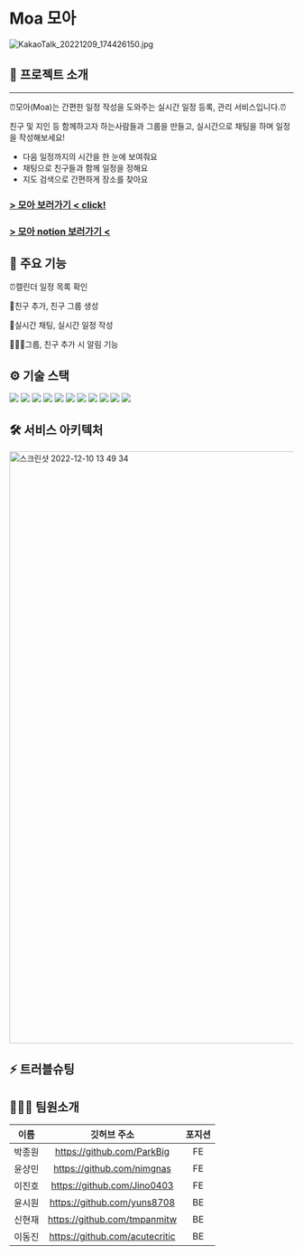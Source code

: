 # Moa 모아
![KakaoTalk_20221209_174426150.jpg](..%2FKakaoTalk_20221209_174426150.jpg)

## 🌟 프로젝트 소개

---
⏰모아(Moa)는 간편한 일정 작성을 도와주는 실시간 일정 등록, 관리 서비스입니다.⏰

친구 및 지인 등 함께하고자 하는사람들과 그룹을 만들고, 실시간으로 채팅을 하며 일정을 작성해보세요!
- 다음 일정까지의 시간을 한 눈에 보여줘요
- 채팅으로 친구들과 함께 일정을 정해요
- 지도 검색으로 간편하게 장소를 찾아요

### [> 모아 보러가기 < click!](https://moa99.site/)

### [> 모아 notion 보러가기 <](https://www.notion.so/99-2-4ce564cddbb54c01b47c5d73e7c1a2e6)

## 🚀 주요 기능

⏰캘린더 일정 목록 확인

🙋친구 추가, 친구 그룹 생성

💬실시간 채팅, 실시간 일정 작성

🧑‍🤝‍🧑그룹, 친구 추가 시 알림 기능

## ⚙️ 기술 스택
<img src="https://img.shields.io/badge/springboot-6DB33F?style=for-the-badge&logo=springboot&logoColor=white">
<img src="https://img.shields.io/badge/Spring Security-6DB33F?style=for-the-badge&logo=Spring Security&logoColor=white">
<img src="https://img.shields.io/badge/gradle-02303A?style=for-the-badge&logo=gradle&logoColor=white">
<img src="https://img.shields.io/badge/mysql-4479A1?style=for-the-badge&logo=mysql&logoColor=white">
<img src="https://img.shields.io/badge/amazonaws-232F3E?style=for-the-badge&logo=amazonaws&logoColor=white">
<img src="https://img.shields.io/badge/Amazon EC2-FF9900?style=for-the-badge&logo=Amazon EC2&logoColor=white">
<img src="https://img.shields.io/badge/AmazonRDS-527FFF?style=for-the-badge&logo=amazonrds&logoColor=white">
<img src="https://img.shields.io/badge/Amazon S3-569A31?style=for-the-badge&logo=Amazon S3&logoColor=white">
<img src="https://img.shields.io/badge/websocket-444444?style=for-the-badge&logo=websocket&logoColor=white">
<img src="https://img.shields.io/badge/STOMP-000000?style=for-the-badge&logo=STOMP&logoColor=white">
<img src="https://img.shields.io/badge/Redis-DC382D?style=for-the-badge&logo=Redis&logoColor=white">

[//]: # (<img src="https://img.shields.io/badge/기술이름-#제외색상번호?style=for-the-badge&logo=아이콘이름&logoColor=white">)

## 🛠️ 서비스 아키텍처

<img width="1048" alt="스크린샷 2022-12-10 13 49 34" src="https://user-images.githubusercontent.com/113868566/206829731-694589f4-a2df-400f-92b7-14cd749c6a4a.png">

## ⚡ 트러블슈팅

## 👨‍👩‍👧 팀원소개

|  이름   |             깃허브 주소              |  포지션  
|:-----:|:-------------------------------:|:-----:|
|  박종원  |   https://github.com/ParkBig    |  FE   |
|  윤상민  |   https://github.com/nimgnas    |  FE   |
|  이진호  |   https://github.com/Jino0403   |  FE   |
|  윤시원  |   https://github.com/yuns8708   |  BE   |
|  신현재  |  https://github.com/tmpanmitw   |  BE   |
|  이동진  | https://github.com/acutecritic  |  BE   |